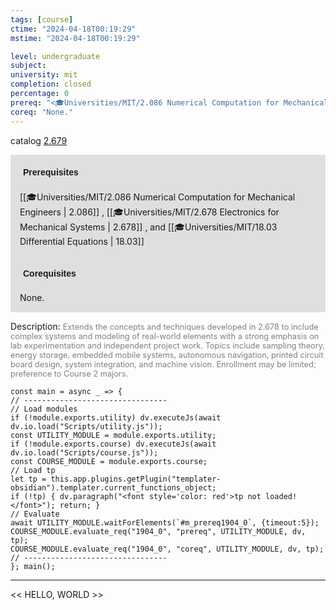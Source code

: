 ```yaml
---
tags: [course]
ctime: "2024-04-18T00:19:29"
mstime: "2024-04-18T00:19:29"

level: undergraduate
subject: 
university: mit
completion: closed
percentage: 0
prereq: "<🎓Universities/MIT/2.086 Numerical Computation for Mechanical Engineers> , <🎓Universities/MIT/2.678 Electronics for Mechanical Systems> , and <🎓Universities/MIT/18.03 Differential Equations>"
coreq: "None."
---
```


catalog [2.679](http://student.mit.edu/catalog/m2b.html#2.679)

<span style="display: block; padding: 15px; background-color: rgb(100, 100, 100, 0.2);"><font id="m_prereq1904_0" style="display: block; font-family: Arial, sans-serif; font-weight: bold; padding: 5px">Prerequisites</font><br><span id="prereq1904_0">[[🎓Universities/MIT/2.086 Numerical Computation for Mechanical Engineers | 2.086]] , [[🎓Universities/MIT/2.678 Electronics for Mechanical Systems | 2.678]] , and [[🎓Universities/MIT/18.03 Differential Equations | 18.03]]</span></span>
<span style="display: block; padding: 15px; background-color: rgb(100, 100, 100, 0.2);"><font id="m_coreq1904_0" style="display: block; font-family: Arial, sans-serif; font-weight: bold; padding: 5px">Corequisites</font><br><span id="coreq1904_0">None.</span></span>

<font style="">Description:</font>
<font style="color: grey; font-size: 0.8rem;">Extends the concepts and techniques developed in 2.678 to include complex systems and modeling of real-world elements with a strong emphasis on lab experimentation and independent project work. Topics include sampling theory, energy storage, embedded mobile systems, autonomous navigation, printed circuit board design, system integration, and machine vision. Enrollment may be limited; preference to Course 2 majors.</font>

```dataviewjs
const main = async _ => {
// --------------------------------
// Load modules
if (!module.exports.utility) dv.executeJs(await dv.io.load("Scripts/utility.js"));
const UTILITY_MODULE = module.exports.utility;
if (!module.exports.course) dv.executeJs(await dv.io.load("Scripts/course.js"));
const COURSE_MODULE = module.exports.course;
// Load tp
let tp = this.app.plugins.getPlugin("templater-obsidian").templater.current_functions_object;
if (!tp) { dv.paragraph("<font style='color: red'>tp not loaded!</font>"); return; }
// Evaluate
await UTILITY_MODULE.waitForElements(`#m_prereq1904_0`, {timeout:5});
COURSE_MODULE.evaluate_req("1904_0", "prereq", UTILITY_MODULE, dv, tp);
COURSE_MODULE.evaluate_req("1904_0", "coreq", UTILITY_MODULE, dv, tp);
// --------------------------------
}; main();
```

---

<< HELLO, WORLD >>
